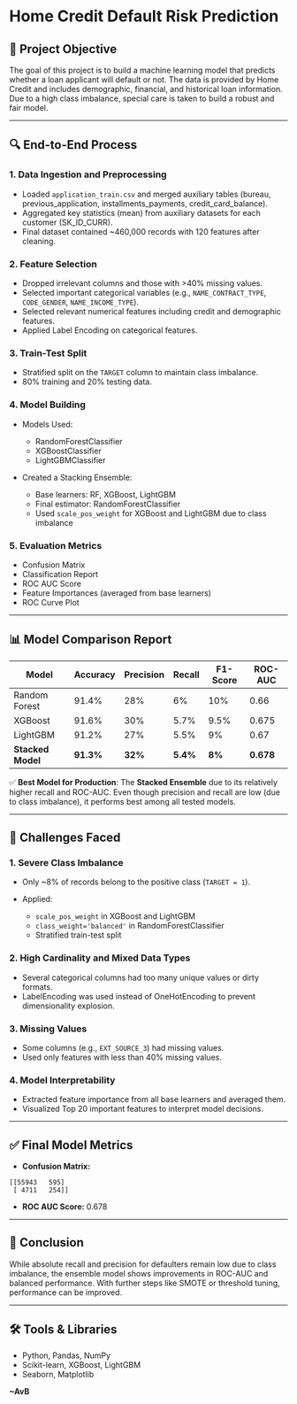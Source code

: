 # Home Credit Default Risk Prediction

## 📌 Project Objective

The goal of this project is to build a machine learning model that predicts whether a loan applicant will default or not. The data is provided by Home Credit and includes demographic, financial, and historical loan information. Due to a high class imbalance, special care is taken to build a robust and fair model.

---

## 🔍 End-to-End Process

### 1. **Data Ingestion and Preprocessing**

* Loaded `application_train.csv` and merged auxiliary tables (bureau, previous\_application, installments\_payments, credit\_card\_balance).
* Aggregated key statistics (mean) from auxiliary datasets for each customer (SK\_ID\_CURR).
* Final dataset contained \~460,000 records with 120 features after cleaning.

### 2. **Feature Selection**

* Dropped irrelevant columns and those with >40% missing values.
* Selected important categorical variables (e.g., `NAME_CONTRACT_TYPE`, `CODE_GENDER`, `NAME_INCOME_TYPE`).
* Selected relevant numerical features including credit and demographic features.
* Applied Label Encoding on categorical features.

### 3. **Train-Test Split**

* Stratified split on the `TARGET` column to maintain class imbalance.
* 80% training and 20% testing data.

### 4. **Model Building**

* Models Used:

  * RandomForestClassifier
  * XGBoostClassifier
  * LightGBMClassifier
* Created a Stacking Ensemble:

  * Base learners: RF, XGBoost, LightGBM
  * Final estimator: RandomForestClassifier
  * Used `scale_pos_weight` for XGBoost and LightGBM due to class imbalance

### 5. **Evaluation Metrics**

* Confusion Matrix
* Classification Report
* ROC AUC Score
* Feature Importances (averaged from base learners)
* ROC Curve Plot

---

## 📊 Model Comparison Report

| Model             | Accuracy  | Precision | Recall   | F1-Score | ROC-AUC   |
| ----------------- | --------- | --------- | -------- | -------- | --------- |
| Random Forest     | 91.4%     | 28%       | 6%       | 10%      | 0.66      |
| XGBoost           | 91.6%     | 30%       | 5.7%     | 9.5%     | 0.675     |
| LightGBM          | 91.2%     | 27%       | 5.5%     | 9%       | 0.67      |
| **Stacked Model** | **91.3%** | **32%**   | **5.4%** | **8%**   | **0.678** |

✅ **Best Model for Production**: The **Stacked Ensemble** due to its relatively higher recall and ROC-AUC. Even though precision and recall are low (due to class imbalance), it performs best among all tested models.

---

## 🚧 Challenges Faced

### 1. **Severe Class Imbalance**

* Only \~8% of records belong to the positive class (`TARGET = 1`).
* Applied:

  * `scale_pos_weight` in XGBoost and LightGBM
  * `class_weight='balanced'` in RandomForestClassifier
  * Stratified train-test split

### 2. **High Cardinality and Mixed Data Types**

* Several categorical columns had too many unique values or dirty formats.
* LabelEncoding was used instead of OneHotEncoding to prevent dimensionality explosion.

### 3. **Missing Values**

* Some columns (e.g., `EXT_SOURCE_3`) had missing values.
* Used only features with less than 40% missing values.

### 4. **Model Interpretability**

* Extracted feature importance from all base learners and averaged them.
* Visualized Top 20 important features to interpret model decisions.

---

## ✅ Final Model Metrics

* **Confusion Matrix:**

```
[[55943   595]
 [ 4711   254]]
```

* **ROC AUC Score:** 0.678

---

## 📌 Conclusion

While absolute recall and precision for defaulters remain low due to class imbalance, the ensemble model shows improvements in ROC-AUC and balanced performance. With further steps like SMOTE or threshold tuning, performance can be improved.

---

## 🛠️ Tools & Libraries

* Python, Pandas, NumPy
* Scikit-learn, XGBoost, LightGBM
* Seaborn, Matplotlib

**~AvB**
